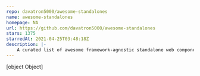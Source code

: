 ```yaml
---
repo: davatron5000/awesome-standalones
name: awesome-standalones
homepage: NA
url: https://github.com/davatron5000/awesome-standalones
stars: 1375
starredAt: 2021-04-25T03:48:18Z
description: |-
    A curated list of awesome framework-agnostic standalone web components
---
```


[object Object]
